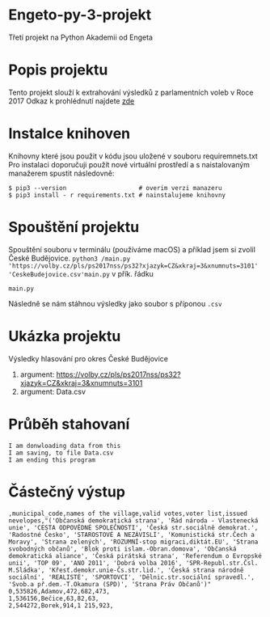# Engeto-py-3-projekt
Třetí projekt na Python Akademii od Engeta

# Popis projektu
Tento projekt slouží k extrahování výsledků z parlamentních voleb v Roce 2017 Odkaz k prohlédnutí najdete [zde](https://volby.cz/pls/ps2017nss/ps32?xjazyk=CZ&xkraj=3&xnumnuts=3101)

# Instalce knihoven
Knihovny které jsou použit v kódu jsou uložené v souboru requiremnets.txt Pro instalaci doporučuji použít nové virtuální prostředí a s naistalovaným manažerem spustit následovně:
```
$ pip3 --version                    # overim verzi manazeru
$ pip3 install - r requirements.txt # nainstalujeme knihovny
```
# Spouštění projektu 
Spouštění souboru v terminálu (používáme macOS) a příklad jsem si zvolil České Budějovice.  ```python3 /main.py 'https://volby.cz/pls/ps2017nss/ps32?xjazyk=CZ&xkraj=3&xnumnuts=3101' 'CeskeBudejovice.csv'main.py``` v přík. řádku 
```
main.py 
```
Následně se nám stáhnou výsledky jako soubor s příponou ```.csv```

# Ukázka projektu
Výsledky hlasování pro okres České Budějovice

1. argument: https://volby.cz/pls/ps2017nss/ps32?xjazyk=CZ&xkraj=3&xnumnuts=3101
2. argument: Data.csv

# Průběh stahovaní
```
I am donwloading data from this 
I am saving, to file Data.csv
I am ending this program
```
# Částečný výstup
```
,municipal_code,names of the village,valid votes,voter list,issued nevelopes,"('Občanská demokratická strana', 'Řád národa - Vlastenecká unie', 'CESTA ODPOVĚDNÉ SPOLEČNOSTI', 'Česká str.sociálně demokrat.', 'Radostné Česko', 'STAROSTOVÉ A NEZÁVISLÍ', 'Komunistická str.Čech a Moravy', 'Strana zelených', 'ROZUMNÍ-stop migraci,diktát.EU', 'Strana svobodných občanů', 'Blok proti islam.-Obran.domova', 'Občanská demokratická aliance', 'Česká pirátská strana', 'Referendum o Evropské unii', 'TOP 09', 'ANO 2011', 'Dobrá volba 2016', 'SPR-Republ.str.Čsl. M.Sládka', 'Křesť.demokr.unie-Čs.str.lid.', 'Česká strana národně sociální', 'REALISTÉ', 'SPORTOVCI', 'Dělnic.str.sociální spravedl.', 'Svob.a př.dem.-T.Okamura (SPD)', 'Strana Práv Občanů')"
0,535826,Adamov,472,682,473,
1,536156,Bečice,63,82,63,
2,544272,Borek,914,1 215,923,
```
